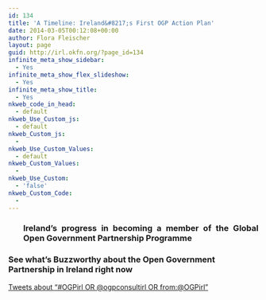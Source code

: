 ```yaml
---
id: 134
title: 'A Timeline: Ireland&#8217;s First OGP Action Plan'
date: 2014-03-05T00:12:08+00:00
author: Flora Fleischer
layout: page
guid: http://irl.okfn.org/?page_id=134
infinite_meta_show_sidebar:
  - Yes
infinite_meta_show_flex_slideshow:
  - Yes
infinite_meta_show_title:
  - Yes
nkweb_code_in_head:
  - default
nkweb_Use_Custom_js:
  - default
nkweb_Custom_js:
  - 
nkweb_Use_Custom_Values:
  - default
nkweb_Custom_Values:
  - 
nkweb_Use_Custom:
  - 'false'
nkweb_Custom_Code:
  - 
---
```

<h3 dir="ltr" style="text-align: justify; padding-left: 30px;">
  Ireland&#8217;s progress in becoming a member of the Global Open Government Partnership Programme
</h3>



<h3 dir="ltr" style="text-align: justify;">
</h3>

### See what&#8217;s Buzzworthy about the Open Government Partnership in Ireland right now

<a class="twitter-timeline" href="https://twitter.com/search?q=%23OGPirl+OR+%40ogpconsultirl+OR+from%3A%40OGPirl" data-widget-id="444267724022091776">Tweets about &#8220;#OGPirl OR @ogpconsultirl OR from:@OGPirl&#8221;</a>